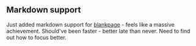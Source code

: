## Markdown support

Just added markdown support for [blankpage](https://www.npmjs.com/package/blankpage) - feels like a massive achievement. Should've been faster - better late than never. Need to find out how to focus better.
